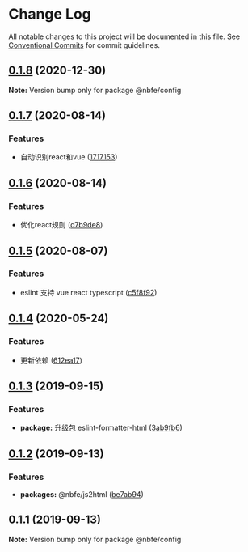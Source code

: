 # Change Log

All notable changes to this project will be documented in this file.
See [Conventional Commits](https://conventionalcommits.org) for commit guidelines.

## [0.1.8](https://github.com/shuoshubao/nbfe/compare/@nbfe/config@0.1.7...@nbfe/config@0.1.8) (2020-12-30)

**Note:** Version bump only for package @nbfe/config





## [0.1.7](https://github.com/shuoshubao/nbfe/compare/@nbfe/config@0.1.6...@nbfe/config@0.1.7) (2020-08-14)


### Features

* 自动识别react和vue ([1717153](https://github.com/shuoshubao/nbfe/commit/1717153))





## [0.1.6](https://github.com/shuoshubao/nbfe/compare/@nbfe/config@0.1.5...@nbfe/config@0.1.6) (2020-08-14)


### Features

* 优化react规则 ([d7b9de8](https://github.com/shuoshubao/nbfe/commit/d7b9de8))





## [0.1.5](https://github.com/shuoshubao/nbfe/compare/@nbfe/config@0.1.4...@nbfe/config@0.1.5) (2020-08-07)

### Features

-   eslint 支持 vue react typescript ([c5f8f92](https://github.com/shuoshubao/nbfe/commit/c5f8f92))

## [0.1.4](https://github.com/shuoshubao/nbfe/compare/@nbfe/config@0.1.3...@nbfe/config@0.1.4) (2020-05-24)

### Features

-   更新依赖 ([612ea17](https://github.com/shuoshubao/nbfe/commit/612ea17))

## [0.1.3](https://github.com/shuoshubao/nbfe/compare/@nbfe/config@0.1.2...@nbfe/config@0.1.3) (2019-09-15)

### Features

-   **package:** 升级包 eslint-formatter-html ([3ab9fb6](https://github.com/shuoshubao/nbfe/commit/3ab9fb6))

## [0.1.2](https://github.com/shuoshubao/nbfe/compare/@nbfe/config@0.1.1...@nbfe/config@0.1.2) (2019-09-13)

### Features

-   **packages:** @nbfe/js2html ([be7ab94](https://github.com/shuoshubao/nbfe/commit/be7ab94))

## 0.1.1 (2019-09-13)

**Note:** Version bump only for package @nbfe/config
